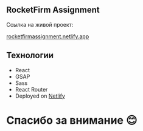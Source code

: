 ## RocketFirm Assignment

Ссылка на живой проект:

<a href="https://rocketfirmassignment.netlify.app">rocketfirmassignment.netlify.app</a>

## Технологии
<ul>
<li>React</li>
<li>GSAP</li>
<li>Sass</li>
<li>React Router</li>
<li>Deployed on <a href="https://netlify.com">Netlify</a></li>
</ul>

<h1>Спасибо за внимание 😊</h1>